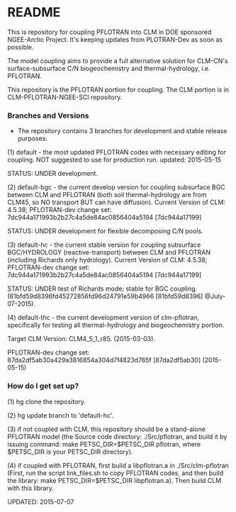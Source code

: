 # README #

This is repository for coupling PFLOTRAN into CLM in DOE sponsored NGEE-Arctic Project. It's keeping updates from PLOTRAN-Dev as soon as possible.

The model coupling aims to provide a full alternative solution for CLM-CN's surface-subsurface C/N biogeochemistry and thermal-hydrology, i.e. PFLOTRAN.

This repository is the PFLOTRAN portion for coupling. The CLM portion is in CLM-PFLOTRAN-NGEE-SCI repository.

### Branches and Versions ###

* The repository contains 3 branches for development and stable release purposes:
  
(1) default - the most updated PFLOTRAN codes with necessary editing for coupling. NOT suggested to use for production run. updated: 2015-05-15

STATUS: UNDER development.

(2) default-bgc - the current develop version for coupling subsurface BGC between CLM and PFLOTRAN (both soil thermal-hydrology are from CLM45, so NO transport BUT can have diffusion). 
Current Version of CLM: 4.5.38; 
PFLOTRAN-dev change set: 7dc944a171993b2b27c4a5de84ac0856404a5194 [7dc944a17199] 

STATUS: UNDER development for flexible decomposing C/N pools.

(3) default-hc - the current stable version for coupling subsurface BGC/HYDROLOGY (reactive-transport) between CLM and PFLOTRAN (including Richards only hydrology). 
Current Version of CLM: 4.5.38; 
PFLOTRAN-dev change set: 7dc944a171993b2b27c4a5de84ac0856404a5194 [7dc944a17199]

STATUS: UNDER test of Richards mode; stable for BGC coupling. (81bfd59d8396fd45272856fd96d24791e59b4966 [81bfd59d8396] @July-07-2015).  

(4) default-thc - the current development version of clm-pflotran, specifically for testing all thermal-hydrology and biogeochemistry portion. 

Target CLM Version: CLM4_5_1_r85. (2015-03-03). 

PFLOTRAN-dev change set: 87da2df5ab30a429a3816854a304d7f4823d765f [87da2df5ab30] (2015-05-15)

### How do I get set up? ###

(1) hg clone the repository. 

(2) hg update branch to 'default-hc'.

(3) if not coupled with CLM, this repository should be a stand-alone PFLOTRAN model (the Source code directory: ./Src/pflotran, and build it by issuing command: make PETSC_DIR=$PETSC_DIR pflotran, where $PETSC_DIR is your PETSC_DIR directory).

(4) if coupled with PFLOTRAN, first build a libpflotran.a in ./Src/clm-pflotran (First, run the script link_files.sh to copy PFLOTRAN codes, and then build the library: make PETSC_DIR=$PETSC_DIR libpflotran.a). Then build CLM with this library. 

UPDATED: 2015-07-07